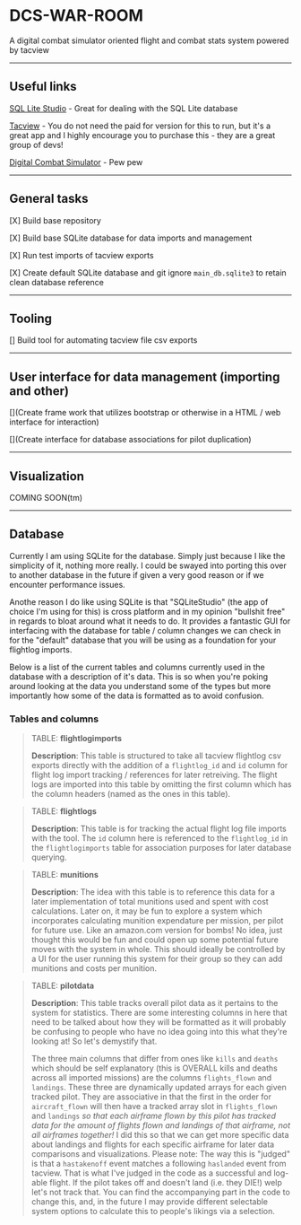 # DCS-WAR-ROOM
A digital combat simulator oriented flight and combat stats system powered by tacview

---

## **Useful links**
[SQL Lite Studio](https://sqlitestudio.pl/) - Great for dealing with the SQL Lite database

[Tacview](https://www.tacview.net/product/about/en/) - You do not need the paid for version for this to run, but it's a great app and I highly encourage you to purchase this - they are a great group of devs!

[Digital Combat Simulator](https://www.digitalcombatsimulator.com/en/) - Pew pew

---

## **General tasks**
[X] Build base repository

[X] Build base SQLite database for data imports and management

[X] Run test imports of tacview exports

[X] Create default SQLite database and git ignore `main_db.sqlite3` to retain clean database reference

---

## **Tooling**
[] Build tool for automating tacview file csv exports

---

## **User interface for data management (importing and other)**

[](Create frame work that utilizes bootstrap or otherwise in a HTML / web interface for interaction)

[](Create interface for database associations for pilot duplication)

---

## **Visualization**

COMING SOON(tm)

---

## **Database**

Currently I am using SQLite for the database. Simply just because I like the simplicity of it, nothing more really. I could be swayed into porting this over to another database in the future if given a very good reason or if we encounter performance issues.

Anothe reason I do like using SQLite is that "SQLiteStudio" (the app of choice I'm using for this) is cross platform and in my opinion "bullshit free" in regards to bloat around what it needs to do. It provides a fantastic GUI for interfacing with the database for table / column changes we can check in for the "default" database that you will be using as a foundation for your flightlog imports.

Below is a list of the current tables and columns currently used in the database with a description of it's data. This is so when you're poking around looking at the data you understand some of the types but more importantly how some of the data is formatted as to avoid confusion.

### **Tables and columns**

> TABLE: **flightlogimports**
> 
> **Description**: This table is structured to take all tacview flightlog csv exports directly with the addition of a `flightlog_id` and `id` column for flight log import tracking / references for later retreiving. The flight logs are imported into this table by omitting the first column which has the column headers (named as the ones in this table).

> TABLE: **flightlogs**
> 
> **Description**: This table is for tracking the actual flight log file imports with the tool. The `id` column here is referenced to the `flightlog_id` in the `flightlogimports` table for association purposes for later database querying.

> TABLE: **munitions**
> 
> **Description**: The idea with this table is to reference this data for a later implementation of total munitions used and spent with cost calculations. Later on, it may be fun to explore a system which incorporates calculating munition expendature per mission, per pilot for future use. Like an amazon.com version for bombs! No idea, just thought this would be fun and could open up some potential future moves with the system in whole. This should ideally be controlled by a UI for the user running this system for their group so they can add munitions and costs per munition.

> TABLE: **pilotdata**
> 
> **Description**: This table tracks overall pilot data as it pertains to the system for statistics. There are some interesting columns in here that need to be talked about how they will be formatted as it will probably be confusing to people who have no idea going into this what they're looking at! So let's demystify that.
> 
> The three main columns that differ from ones like `kills` and `deaths` which should be self explanatory (this is OVERALL kills and deaths across all imported missions) are the columns `flights_flown` and `landings`. These three are dynamically updated arrays for each given tracked pilot. They are associative in that the first in the order for `aircraft_flown` will then have a tracked array slot in `flights_flown` and `landings` *so that each airframe flown by this pilot has tracked data for the amount of flights flown and landings of that airframe, not all airframes together!* I did this so that we can get more specific data about landings and flights for each specific airframe for later data comparisons and visualizations. Please note: The way this is "judged" is that a `hastakenoff` event matches a following `haslanded` event from tacview. That is what I've judged in the code as a successful and log-able flight. If the pilot takes off and doesn't land (i.e. they DIE!) welp let's not track that. You can find the accompanying part in the code to change this, and, in the future I may provide different selectable system options to calculate this to people's likings via a selection.
